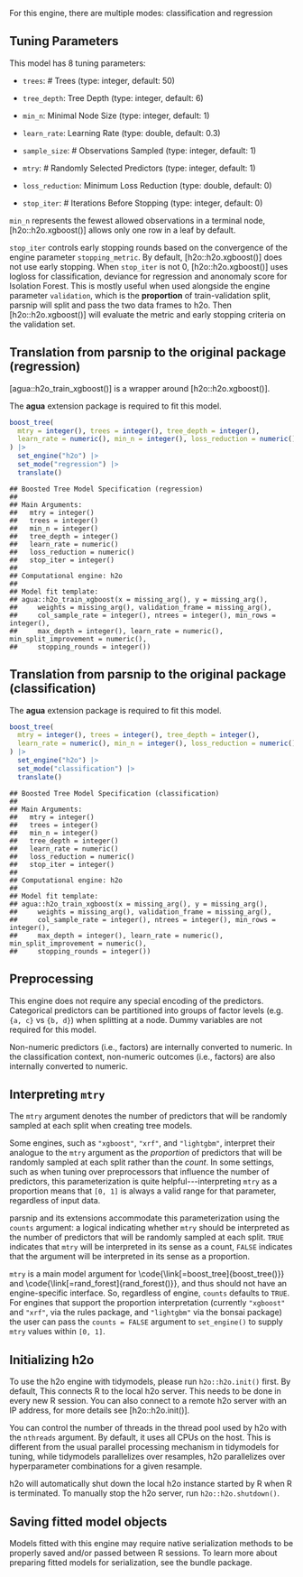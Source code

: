 


For this engine, there are multiple modes: classification and regression

## Tuning Parameters



This model has 8 tuning parameters:

- `trees`: # Trees (type: integer, default: 50)

- `tree_depth`: Tree Depth (type: integer, default: 6)

- `min_n`: Minimal Node Size (type: integer, default: 1)

- `learn_rate`: Learning Rate (type: double, default: 0.3)

- `sample_size`: # Observations Sampled (type: integer, default: 1)

- `mtry`: # Randomly Selected Predictors (type: integer, default: 1)

- `loss_reduction`: Minimum Loss Reduction (type: double, default: 0)

- `stop_iter`: # Iterations Before Stopping (type: integer, default: 0)

`min_n` represents the fewest allowed observations in a terminal node, [h2o::h2o.xgboost()] allows only one row in a leaf by default. 

`stop_iter` controls early stopping rounds based on the convergence of the engine parameter `stopping_metric`. By default, [h2o::h2o.xgboost()] does not use early stopping. When `stop_iter` is not 0, [h2o::h2o.xgboost()] uses logloss for classification, deviance for regression and anonomaly score for Isolation Forest. This is mostly useful when used alongside the engine parameter `validation`, which is the __proportion__ of train-validation split, parsnip will split and pass the two data frames to h2o. Then [h2o::h2o.xgboost()] will evaluate the metric and early stopping criteria on the validation set. 

## Translation from parsnip to the original package (regression)

[agua::h2o_train_xgboost()] is a wrapper around [h2o::h2o.xgboost()]. 

The **agua** extension package is required to fit this model.


``` r
boost_tree(
  mtry = integer(), trees = integer(), tree_depth = integer(), 
  learn_rate = numeric(), min_n = integer(), loss_reduction = numeric(), stop_iter = integer()
) |>
  set_engine("h2o") |>
  set_mode("regression") |>
  translate()
```

```
## Boosted Tree Model Specification (regression)
## 
## Main Arguments:
##   mtry = integer()
##   trees = integer()
##   min_n = integer()
##   tree_depth = integer()
##   learn_rate = numeric()
##   loss_reduction = numeric()
##   stop_iter = integer()
## 
## Computational engine: h2o 
## 
## Model fit template:
## agua::h2o_train_xgboost(x = missing_arg(), y = missing_arg(), 
##     weights = missing_arg(), validation_frame = missing_arg(), 
##     col_sample_rate = integer(), ntrees = integer(), min_rows = integer(), 
##     max_depth = integer(), learn_rate = numeric(), min_split_improvement = numeric(), 
##     stopping_rounds = integer())
```

## Translation from parsnip to the original package (classification)

The **agua** extension package is required to fit this model.


``` r
boost_tree(
  mtry = integer(), trees = integer(), tree_depth = integer(), 
  learn_rate = numeric(), min_n = integer(), loss_reduction = numeric(), stop_iter = integer()
) |> 
  set_engine("h2o") |> 
  set_mode("classification") |> 
  translate()
```

```
## Boosted Tree Model Specification (classification)
## 
## Main Arguments:
##   mtry = integer()
##   trees = integer()
##   min_n = integer()
##   tree_depth = integer()
##   learn_rate = numeric()
##   loss_reduction = numeric()
##   stop_iter = integer()
## 
## Computational engine: h2o 
## 
## Model fit template:
## agua::h2o_train_xgboost(x = missing_arg(), y = missing_arg(), 
##     weights = missing_arg(), validation_frame = missing_arg(), 
##     col_sample_rate = integer(), ntrees = integer(), min_rows = integer(), 
##     max_depth = integer(), learn_rate = numeric(), min_split_improvement = numeric(), 
##     stopping_rounds = integer())
```


## Preprocessing


This engine does not require any special encoding of the predictors. Categorical predictors can be partitioned into groups of factor levels (e.g. `{a, c}` vs `{b, d}`) when splitting at a node. Dummy variables are not required for this model. 

Non-numeric predictors (i.e., factors) are internally converted to numeric. In the classification context, non-numeric outcomes (i.e., factors) are also internally converted to numeric. 

## Interpreting `mtry`


The `mtry` argument denotes the number of predictors that will be randomly sampled at each split when creating tree models. 

Some engines, such as `"xgboost"`, `"xrf"`, and `"lightgbm"`, interpret their analogue to the `mtry` argument as the _proportion_ of predictors that will be randomly sampled at each split rather than the _count_. In some settings, such as when tuning over preprocessors that influence the number of predictors, this parameterization is quite helpful---interpreting `mtry` as a proportion means that `[0, 1]` is always a valid range for that parameter, regardless of input data.

parsnip and its extensions accommodate this parameterization using the `counts` argument: a logical indicating whether `mtry` should be interpreted as the number of predictors that will be randomly sampled at each split. `TRUE` indicates that `mtry` will be interpreted in its sense as a count, `FALSE` indicates that the argument will be interpreted in its sense as a proportion.

`mtry` is a main model argument for \\code{\\link[=boost_tree]{boost_tree()}} and \\code{\\link[=rand_forest]{rand_forest()}}, and thus should not have an engine-specific interface. So, regardless of engine, `counts` defaults to `TRUE`. For engines that support the proportion interpretation (currently `"xgboost"` and `"xrf"`, via the rules package, and `"lightgbm"` via the bonsai package) the user can pass the `counts = FALSE` argument to `set_engine()` to supply `mtry` values within `[0, 1]`.

## Initializing h2o 


To use the h2o engine with tidymodels, please run `h2o::h2o.init()` first. By default, This connects R to the local h2o server. This needs to be done in every new R session. You can also connect to a remote h2o server with an IP address, for more details see [h2o::h2o.init()]. 

You can control the number of threads in the thread pool used by h2o with the `nthreads` argument. By default, it uses all CPUs on the host. This is different from the usual parallel processing mechanism in tidymodels for tuning, while tidymodels parallelizes over resamples, h2o parallelizes over hyperparameter combinations for a given resample. 

h2o will automatically shut down the local h2o instance started by R when R is terminated. To manually stop the h2o server, run `h2o::h2o.shutdown()`. 

## Saving fitted model objects


Models fitted with this engine may require native serialization methods to be properly saved and/or passed between R sessions. To learn more about preparing fitted models for serialization, see the bundle package.
